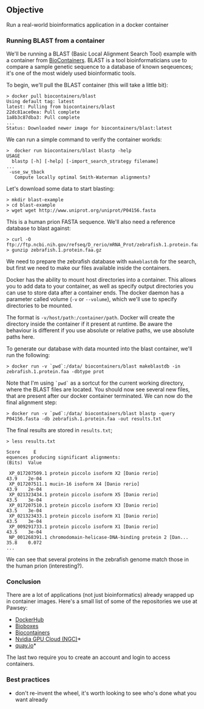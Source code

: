 ## Objective ##
Run a real-world bioinformatics application in a docker container

### Running BLAST from a container ###
We'll be running a BLAST (Basic Local Alignment Search Tool) example with a container from [BioContainers](https://biocontainers.pro).  BLAST is a tool bioinformaticians use to compare a sample genetic sequence to a database of known seqeuences; it's one of the most widely used bioinformatic tools.

To begin, we'll pull the BLAST container (this will take a little bit):

```
> docker pull biocontainers/blast
Using default tag: latest
latest: Pulling from biocontainers/blast
22dc81ace0ea: Pull complete
1a8b3c87dba3: Pull complete
...
Status: Downloaded newer image for biocontainers/blast:latest
```

We can run a simple command to verify the container workds:

```
>  docker run biocontainers/blast blastp -help
USAGE
  blastp [-h] [-help] [-import_search_strategy filename]
...
 -use_sw_tback
   Compute locally optimal Smith-Waterman alignments?
```

Let's download some data to start blasting:

```
> mkdir blast-example
> cd blast-example
> wget wget http://www.uniprot.org/uniprot/P04156.fasta
```

This is a human prion FASTA sequence.  We'll also need a reference database to blast against:

```
> curl -O ftp://ftp.ncbi.nih.gov/refseq/D_rerio/mRNA_Prot/zebrafish.1.protein.faa.gz
> gunzip zebrafish.1.protein.faa.gz
```

We need to prepare the zebrafish database with `makeblastdb` for the search, but first we need to make our files available inside the containers. 

Docker has the ability to mount host directories into a container.  This allows you to add data to your container, as well as specify output directories you can use to store data after a container ends.  The docker daemon has a parameter called volume (`-v` or `--volume`), which we'll use to specify directories to be mounted.

The format is `-v/host/path:/container/path`.  Docker will create the directory inside the container if it present at runtime.  Be aware the behaviour is different if you use absolute or relative paths, we use absolute paths here.

To generate our database with data mounted into the blast container, we'll run the following:

```
> docker run -v `pwd`:/data/ biocontainers/blast makeblastdb -in zebrafish.1.protein.faa -dbtype prot
```

Note that I'm using ``` `pwd` ``` as a sortcut for the current working directory, where the BLAST files are located.  You should now see several new files, that are present after our docker container terminated.  We can now do the final alignment step:

```
> docker run -v `pwd`:/data/ biocontainers/blast blastp -query P04156.fasta -db zebrafish.1.protein.faa -out results.txt
```
The final results are stored in `results.txt`;
```
> less results.txt
                                                                     Score     E
equences producing significant alignments:                          (Bits)  Value

 XP_017207509.1 protein piccolo isoform X2 [Danio rerio]             43.9    2e-04
 XP_017207511.1 mucin-16 isoform X4 [Danio rerio]                    43.9    2e-04
 XP_021323434.1 protein piccolo isoform X5 [Danio rerio]             43.5    3e-04
 XP_017207510.1 protein piccolo isoform X3 [Danio rerio]             43.5    3e-04
 XP_021323433.1 protein piccolo isoform X1 [Danio rerio]             43.5    3e-04
 XP_009291733.1 protein piccolo isoform X1 [Danio rerio]             43.5    3e-04
 NP_001268391.1 chromodomain-helicase-DNA-binding protein 2 [Dan...  35.8    0.072
...
```
We can see that several proteins in the zebrafish genome match those in the human prion (interesting?).


### Conclusion ###
There are a lot of applications (not just bioinformatics) already wrapped up in container images.  Here's a small list of some of the repositories we use at Pawsey:

* [DockerHub](hub.docker.com)
* [Bioboxes](bioboxes.org)
* [Biocontainers](biocontainers.pro)
* [Nvidia GPU Cloud (NGC)](ngc.nvidia.com)*
* [quay.io](quay.io)*

The last two require you to create an account and login to access containers.

### Best practices ###

- don't re-invent the wheel, it's worth looking to see who's done what you want already